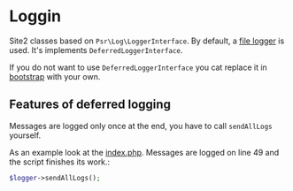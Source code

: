 # Loggin

Site2 classes based on `Psr\Log\LoggerInterface`. By default, a [file logger](https://github.com/Romchik38/server/blob/master/src/Utils/Logger/DeferredLogger/FileLogger.php) is used. It's implements `DeferredLoggerInterface`.

If you do not want to use `DeferredLoggerInterface` you cat replace it in [bootstrap](./../../app/bootstrap/utils.php) with your own.

## Features of deferred logging

Messages are logged only once at the end, you have to call `sendAllLogs` yourself.

As an example look at the [index.php](./../../public/http/index.php). Messages are logged on line 49 and the script finishes its work.:

```php
$logger->sendAllLogs();
```
